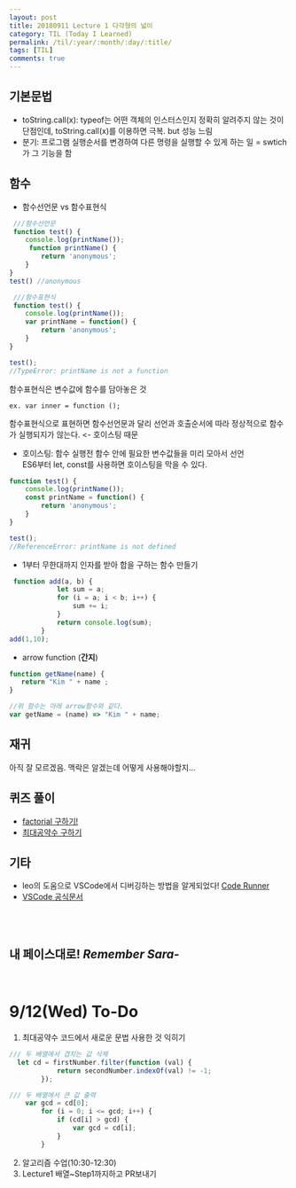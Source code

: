 ```yaml
---
layout: post
title: 20180911 Lecture 1 다각형의 넓이
category: TIL (Today I Learned)
permalink: /til/:year/:month/:day/:title/
tags: [TIL]
comments: true
---
```



## 기본문법
- toString.call(x): typeof는 어떤 객체의 인스터스인지 정확히 알려주지 않는 것이 단점인데, toString.call(x)를 이용하면 극복. but 성능 느림
- 분기: 프로그램 실행순서를 변경하여 다른 명령을 실행할 수 있게 하는 일 = swtich가 그 기능을 함

## 함수
- 함수선언문 vs 함수표현식
```javascript
 ///함수선언문
 function test() { 
    console.log(printName()); 
     function printName() {
        return 'anonymous';
    }
}
test() //anonymous 
```



```javascript
 ///함수표현식
 function test() { 
    console.log(printName()); 
    var printName = function() {
        return 'anonymous';
    }
}

test();
//TypeError: printName is not a function
```

함수표현식은 변수값에 함수를 담아놓은 것
 ```text
 ex. var inner = function ();
 ```
함수표현식으로 표현하면 함수선언문과 달리 선언과 호출순서에 따라 정상적으로 함수가 실행되지가 않는다. <- 호이스팅 때문

- 호이스팅: 함수 실행전 함수 안에 필요한 변수값들을 미리 모아서 선언<br>ES6부터 let, const를 사용하면 호이스팅을 막을 수 있다. 

```javascript
function test() { 
    console.log(printName()); 
    const printName = function() {
        return 'anonymous';
    }
}

test();
//ReferenceError: printName is not defined
```

- 1부터 무한대까지 인자를 받아 합을 구하는 함수 만들기


```javascript
 function add(a, b) {
            let sum = a;
            for (i = a; i < b; i++) {
                sum += i;
            }
            return console.log(sum);
        }
add(1,10);
```

- arrow function (**간지**)


```javascript
function getName(name) {
   return "Kim " + name ;
}

//위 함수는 아래 arrow함수와 같다.
var getName = (name) => "Kim " + name;
```

## 재귀
아직 잘 모르겠음.
맥락은 알겠는데 어떻게 사용해야할지... 

## 퀴즈 풀이

- [factorial 구하기!](https://github.com/developersoom/cs-level2/blob/master/W1_L1_factorial.html)
- [최대공약수 구하기](https://github.com/developersoom/cs-level2/blob/master/W1_L1_GCD.html)


## 기타
- leo의 도움으로 VSCode에서 디버깅하는 방법을 알게되었다! [Code Runner](https://marketplace.visualstudio.com/items?itemName=formulahendry.code-runner)
- [VSCode 공식문서](https://code.visualstudio.com/docs)

<br>
<br>

## **내 페이스대로!** _Remember Sara-_
<br>

# 9/12(Wed) To-Do
1. 최대공약수 코드에서 새로운 문법 사용한 것 익히기
```javascript
/// 두 배열에서 겹치는 값 삭제
  let cd = firstNumber.filter(function (val) {
            return secondNumber.indexOf(val) != -1;
        });

```
```javascript
/// 두 배열에서 큰 값 출력 
    var gcd = cd[0];
        for (i = 0; i <= gcd; i++) {
            if (cd[i] > gcd) {
                var gcd = cd[i];
            }
        }

```

2. 알고리즘 수업(10:30-12:30)
3. Lecture1 배열~Step1까지하고 PR보내기 